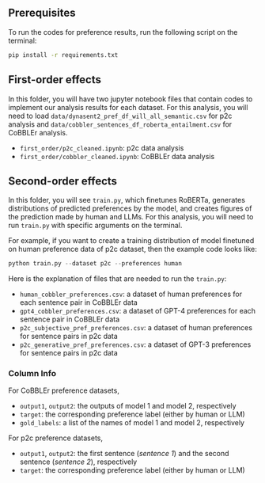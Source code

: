 ## Prerequisites

To run the codes for preference results, run the following script on the terminal: 
  ```sh
  pip install -r requirements.txt
  ```

## First-order effects

In this folder, you will have two jupyter notebook files that contain codes to implement our analysis results for each dataset. 
For this analysis, you will need to load `data/dynasent2_pref_df_will_all_semantic.csv` for p2c analysis and `data/cobbler_sentences_df_roberta_entailment.csv` for CoBBLEr analysis. 

- `first_order/p2c_cleaned.ipynb`: p2c data analysis
- `first_order/cobbler_cleaned.ipynb`: CoBBLEr data analysis


## Second-order effects

In this folder, you will see `train.py`, which finetunes RoBERTa, generates distributions of predicted preferences by the model, and creates figures of the prediction made by human and LLMs. 
For this analysis, you will need to run `train.py` with specific arguments on the terminal. 

For example, if you want to create a training distribution of model finetuned on human preference data of p2c dataset, then the example code looks like: 

  ```python
python train.py --dataset p2c --preferences human
  ```

Here is the explanation of files that are needed to run the `train.py`: 

- `human_cobbler_preferences.csv`: a dataset of human preferences for each sentence pair in CoBBLEr data
- `gpt4_cobbler_preferences.csv`: a dataset of GPT-4 preferences for each sentence pair in CoBBLEr data
- `p2c_subjective_pref_preferences.csv`: a dataset of human preferences for sentence pairs in p2c data
- `p2c_generative_pref_preferences.csv`: a dataset of GPT-3 preferences for sentence pairs in p2c data

### Column Info

For CoBBLEr preference datasets, 
- `output1`, `output2`: the outputs of model 1 and model 2, respectively
- `target`: the corresponding preference label (either by human or LLM)
- `gold_labels`: a list of the names of model 1 and model 2, respectively

For p2c preference datasets, 
- `output1`, `output2`: the first sentence (*sentence 1*) and the second sentence (*sentence 2*), respectively
- `target`: the corresponding preference label (either by human or LLM)
